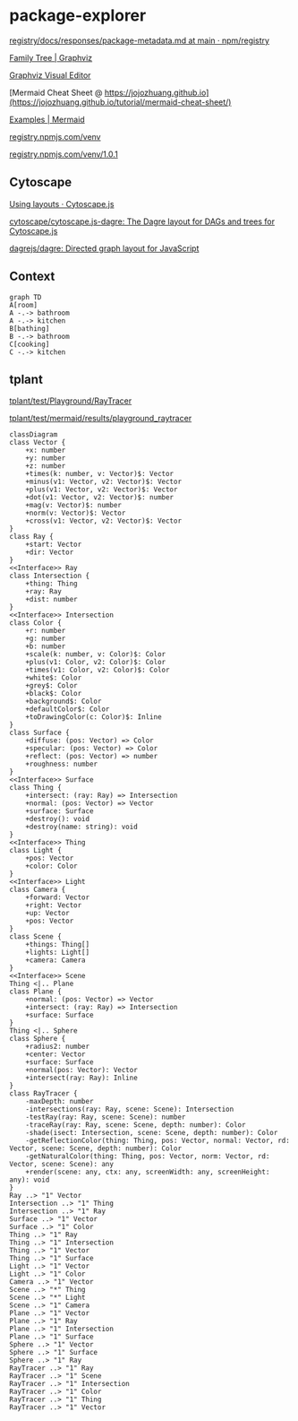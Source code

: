 # package-explorer

[registry/docs/responses/package-metadata.md at main · npm/registry](https://github.com/npm/registry/blob/main/docs/responses/package-metadata.md)

[Family Tree | Graphviz](https://graphviz.org/Gallery/directed/kennedyanc.html)

[Graphviz Visual Editor](http://magjac.com/graphviz-visual-editor/)

[Mermaid Cheat Sheet @ https://jojozhuang.github.io](https://jojozhuang.github.io/tutorial/mermaid-cheat-sheet/)

[Examples | Mermaid](https://mermaid.js.org/syntax/examples.html)

[registry.npmjs.com/venv](https://registry.npmjs.com/venv)

[registry.npmjs.com/venv/1.0.1](https://registry.npmjs.com/venv/1.0.1)

## Cytoscape

[Using layouts · Cytoscape.js](https://blog.js.cytoscape.org/2020/05/11/layouts/)

[cytoscape/cytoscape.js-dagre: The Dagre layout for DAGs and trees for Cytoscape.js](https://github.com/cytoscape/cytoscape.js-dagre)

[dagrejs/dagre: Directed graph layout for JavaScript](https://github.com/dagrejs/dagre)

## Context

```mermaid
graph TD
A[room]
A -.-> bathroom
A -.-> kitchen
B[bathing]
B -.-> bathroom
C[cooking]
C -.-> kitchen
```

## tplant

[tplant/test/Playground/RayTracer](https://github.com/bafolts/tplant/tree/67ceef69e2f9027270a022b985b24cee636dab25/test/Playground/RayTracer)

[tplant/test/mermaid/results/playground_raytracer](https://github.com/bafolts/tplant/blob/67ceef69e2f9027270a022b985b24cee636dab25/test/mermaid/results/playground_raytracer)

```mermaid
classDiagram
class Vector {
    +x: number
    +y: number
    +z: number
    +times(k: number, v: Vector)$: Vector
    +minus(v1: Vector, v2: Vector)$: Vector
    +plus(v1: Vector, v2: Vector)$: Vector
    +dot(v1: Vector, v2: Vector)$: number
    +mag(v: Vector)$: number
    +norm(v: Vector)$: Vector
    +cross(v1: Vector, v2: Vector)$: Vector
}
class Ray {
    +start: Vector
    +dir: Vector
}
<<Interface>> Ray
class Intersection {
    +thing: Thing
    +ray: Ray
    +dist: number
}
<<Interface>> Intersection
class Color {
    +r: number
    +g: number
    +b: number
    +scale(k: number, v: Color)$: Color
    +plus(v1: Color, v2: Color)$: Color
    +times(v1: Color, v2: Color)$: Color
    +white$: Color
    +grey$: Color
    +black$: Color
    +background$: Color
    +defaultColor$: Color
    +toDrawingColor(c: Color)$: Inline
}
class Surface {
    +diffuse: (pos: Vector) => Color
    +specular: (pos: Vector) => Color
    +reflect: (pos: Vector) => number
    +roughness: number
}
<<Interface>> Surface
class Thing {
    +intersect: (ray: Ray) => Intersection
    +normal: (pos: Vector) => Vector
    +surface: Surface
    +destroy(): void
    +destroy(name: string): void
}
<<Interface>> Thing
class Light {
    +pos: Vector
    +color: Color
}
<<Interface>> Light
class Camera {
    +forward: Vector
    +right: Vector
    +up: Vector
    +pos: Vector
}
class Scene {
    +things: Thing[]
    +lights: Light[]
    +camera: Camera
}
<<Interface>> Scene
Thing <|.. Plane
class Plane {
    +normal: (pos: Vector) => Vector
    +intersect: (ray: Ray) => Intersection
    +surface: Surface
}
Thing <|.. Sphere
class Sphere {
    +radius2: number
    +center: Vector
    +surface: Surface
    +normal(pos: Vector): Vector
    +intersect(ray: Ray): Inline
}
class RayTracer {
    -maxDepth: number
    -intersections(ray: Ray, scene: Scene): Intersection
    -testRay(ray: Ray, scene: Scene): number
    -traceRay(ray: Ray, scene: Scene, depth: number): Color
    -shade(isect: Intersection, scene: Scene, depth: number): Color
    -getReflectionColor(thing: Thing, pos: Vector, normal: Vector, rd: Vector, scene: Scene, depth: number): Color
    -getNaturalColor(thing: Thing, pos: Vector, norm: Vector, rd: Vector, scene: Scene): any
    +render(scene: any, ctx: any, screenWidth: any, screenHeight: any): void
}
Ray ..> "1" Vector
Intersection ..> "1" Thing
Intersection ..> "1" Ray
Surface ..> "1" Vector
Surface ..> "1" Color
Thing ..> "1" Ray
Thing ..> "1" Intersection
Thing ..> "1" Vector
Thing ..> "1" Surface
Light ..> "1" Vector
Light ..> "1" Color
Camera ..> "1" Vector
Scene ..> "*" Thing
Scene ..> "*" Light
Scene ..> "1" Camera
Plane ..> "1" Vector
Plane ..> "1" Ray
Plane ..> "1" Intersection
Plane ..> "1" Surface
Sphere ..> "1" Vector
Sphere ..> "1" Surface
Sphere ..> "1" Ray
RayTracer ..> "1" Ray
RayTracer ..> "1" Scene
RayTracer ..> "1" Intersection
RayTracer ..> "1" Color
RayTracer ..> "1" Thing
RayTracer ..> "1" Vector

```
